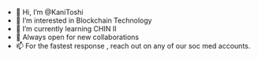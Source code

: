 - 👋 Hi, I’m @KaniToshi
- 👀 I’m interested in Blockchain Technology
- 🌱 I’m currently learning CHIN II
- 💞️ Always open for new collaborations 
- 📫 For the fastest response , reach out on any of our soc med accounts.

<!---
KaniToshi/KaniToshi is a ✨ special ✨ repository because its `README.md` (this file) appears on your GitHub profile.
You can click the Preview link to take a look at your changes.
--->
